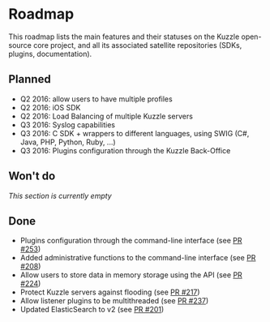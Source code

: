 # Roadmap

This roadmap lists the main features and their statuses on the Kuzzle open-source core project, and all its associated satellite repositories (SDKs, plugins, documentation).


## Planned

* Q2 2016: allow users to have multiple profiles
* Q2 2016: iOS SDK
* Q2 2016: Load Balancing of multiple Kuzzle servers
* Q3 2016: Syslog capabilities
* Q3 2016: C SDK + wrappers to different languages, using SWIG (C#, Java, PHP, Python, Ruby, ...)
* Q3 2016: Plugins configuration through the Kuzzle Back-Office


## Won't do

*This section is currently empty*

## Done

* Plugins configuration through the command-line interface (see [PR #253](https://github.com/kuzzleio/kuzzle/pull/253))
* Added administrative functions to the command-line interface (see [PR #208](https://github.com/kuzzleio/kuzzle/pull/208))
* Allow users to store data in memory storage using the API (see [PR #224](https://github.com/kuzzleio/kuzzle/pull/224))
* Protect Kuzzle servers against flooding (see [PR #217](https://github.com/kuzzleio/kuzzle/pull/217))
* Allow listener plugins to be multithreaded (see [PR #237](https://github.com/kuzzleio/kuzzle/pull/237))
* Updated ElasticSearch to v2 (see [PR #201](https://github.com/kuzzleio/kuzzle/pull/201))
